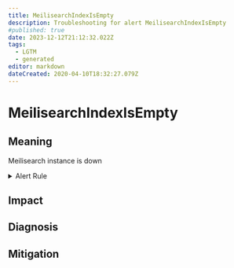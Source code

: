 ```yaml
---
title: MeilisearchIndexIsEmpty
description: Troubleshooting for alert MeilisearchIndexIsEmpty
#published: true
date: 2023-12-12T21:12:32.022Z
tags: 
  - LGTM
  - generated
editor: markdown
dateCreated: 2020-04-10T18:32:27.079Z
---
```


# MeilisearchIndexIsEmpty

## Meaning
[//]: # "Short paragraph that explains what the alert means"
Meilisearch instance is down

<details>
  <summary>Alert Rule</summary>

{{% rule "meilisearch/meilisearch-internal.yml" "MeilisearchIndexIsEmpty" %}}

<!-- Rule when generated

```yaml
alert: MeilisearchIndexIsEmpty
expr: meilisearch_index_docs_count == 0
for: 0m
labels:
    severity: warning
annotations:
    summary: Meilisearch index is empty (instance {{ $labels.instance }})
    description: |-
        Meilisearch instance is down
          VALUE = {{ $value }}
          LABELS = {{ $labels }}
    runbook: https://github.com/srerun/prometheus-alerts/blob/main/content/runbooks/meilisearch-internal/MeilisearchIndexIsEmpty.md

```

-->

</details>


## Impact
[//]: # "What could / will happen if the alert is not addressed"



## Diagnosis
[//]: # "Steps to take to identify the cause of the problem"



## Mitigation
[//]: # "The steps necessary to resolve the alert"

